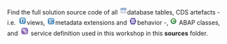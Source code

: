 Find the full solution source code of all ![tabl](../images/adt_tabl.png)database tables, CDS artefacts - i.e. ![ddls](../images/adt_ddls.png)views,  ![ddlx](../images/adt_ddlx.png)metadata extensions and  ![bdef](../images/adt_bdef.png)behavior -, ![class](../images/adt_class.png) ABAP classes, and ![servicebinding](../images/adt_srvb.png) service definition used in this workshop in this **sources** folder. 
